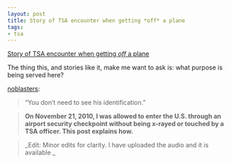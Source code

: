 ```yaml
---
layout: post
title: Story of TSA encounter when getting *off* a plane
tags:
- tsa
---
```

[Story of TSA encounter when getting *off* a
plane](http://noblasters.com/post/1650102322/my-tsa-encounter)

The thing this, and stories like it, make me want to ask is: what purpose is
being served here?

[noblasters](http://noblasters.com/post/1650102322/my-tsa-encounter):

> “You don’t need to see his identification.”

>

> **On November 21, 2010, I was allowed to enter the U.S. through an airport
security checkpoint without being x-rayed or touched by a TSA officer. This
post explains how.**

>

> _Edit: Minor edits for clarity. I have uploaded the audio and it is
available _

